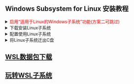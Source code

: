 ## Windows Subsystem for Linux 安装教程

<details markdown="1">
<summary>
<font style="color:red">启用“适用于Linux的Windows子系统”功能(方案二可跳过)</font>
</summary>

#### 1.在windows任务栏中的搜索框里搜索并打开`启用或关闭windows功能`
#### 2.向下滑动列表找到并勾选`适用于Linux的Windows子系统`，然后点击确定
#### 3.等待功能启用完成后点击`立即重新启动`

</details>

<details markdown="1"><summary>下载安装Linux子系统</summary>

### 方案一
#### 1.打开`Microsoft Store`
#### 2.搜索并下载`Debian`
#### 3.更新WSL到最新版
### 方案二
#### 1.运行`终端管理员`
#### 2.列出可以安装的Linux子系统的发行版
    wsl.exe -l -o
#### 3.下载并安装`Debian`
    wsl.exe --install Debian
### 方案三
#### 1.下载[Linux子系统安装包](https://learn.microsoft.com/en-us/windows/wsl/install-manual#downloading-distributions)
#### 2.运行`终端管理员`并进入安装包所在的文件夹
#### 3.安装`Debian`
    Add-AppxPackage .\Debian.appx

</details>


<details markdown="1">
<summary>配置使用Linux子系统</summary>

#### 1.首次打开Linux子系统需要设置登录账号和密码(个人本地使用没有必要设置！)
#### 2.运行`终端管理员`设置默认登录账号为root
    Debian config --default-user root
#### 3.更新Linux子系统
    apt update && apt upgrade -y

</details>

<details markdown="1">
<summary>将Linux子系统迁出C盘</summary>

#### 1.压缩并导出Linux子系统到D盘
    wsl.exe --export Debian d:\wsl-Debian.tar
#### 2.注销当前安装的Linux发行版
    wsl.exe --unregister Debian
#### 3.将Linux子系统导入到E盘
    wsl.exe --import Debian e:\RJKJ\wsl\Debian d:\wsl-Debian.tar --version 2

</details>



## [WSL数据包下载](https://github.com/microsoft/WSL)
## [玩转WSL子系统](玩转WSL子系统.md)
